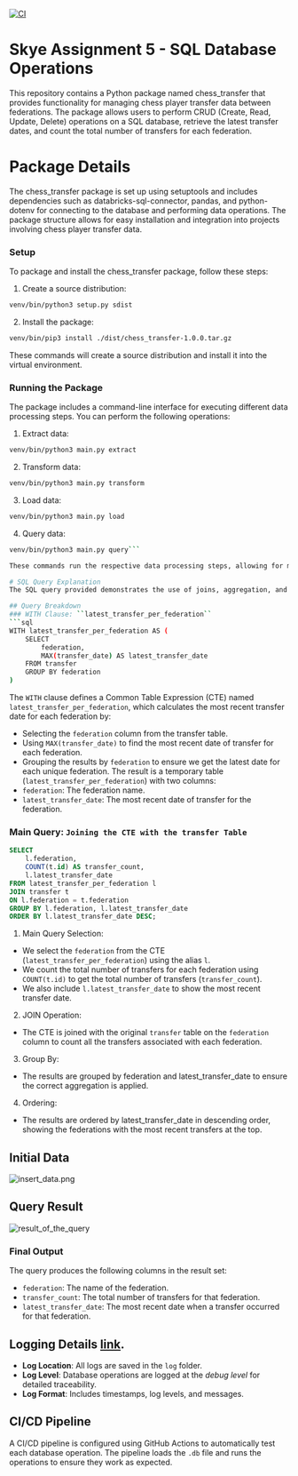 [![CI](https://github.com/nogibjj/skye-assignment-6/actions/workflows/cicd.yml/badge.svg)](https://github.com/nogibjj/skye-assignment-6/actions/workflows/cicd.yml)
# Skye Assignment 5 - SQL Database Operations
This repository contains a Python package named chess_transfer that provides functionality for managing chess player transfer data between federations. The package allows users to perform CRUD (Create, Read, Update, Delete) operations on a SQL database, retrieve the latest transfer dates, and count the total number of transfers for each federation.

# Package Details
The chess_transfer package is set up using setuptools and includes dependencies such as databricks-sql-connector, pandas, and python-dotenv for connecting to the database and performing data operations. The package structure allows for easy installation and integration into projects involving chess player transfer data.
### Setup
To package and install the chess_transfer package, follow these steps:
1. Create a source distribution:
```bash
venv/bin/python3 setup.py sdist
```

2. Install the package:
```bash
venv/bin/pip3 install ./dist/chess_transfer-1.0.0.tar.gz
```
These commands will create a source distribution and install it into the virtual environment.

### Running the Package
The package includes a command-line interface for executing different data processing steps. You can perform the following operations:

1. Extract data:
```bash
venv/bin/python3 main.py extract
```
2. Transform data:
```bash
venv/bin/python3 main.py transform
```

3. Load data:
```bash
venv/bin/python3 main.py load
```

4. Query data:
```bash
venv/bin/python3 main.py query```

These commands run the respective data processing steps, allowing for modular execution of the data pipeline.

# SQL Query Explanation
The SQL query provided demonstrates the use of joins, aggregation, and sorting. It operates on a single table, `transfer`, which contains information about player transfers between federations. Below is a breakdown of the query and its purpose.

## Query Breakdown
### WITH Clause: ``latest_transfer_per_federation``
```sql
WITH latest_transfer_per_federation AS (
    SELECT 
        federation, 
        MAX(transfer_date) AS latest_transfer_date
    FROM transfer
    GROUP BY federation
)
```
The `WITH` clause defines a Common Table Expression (CTE) named `latest_transfer_per_federation`, which calculates the most recent transfer date for each federation by:
- Selecting the `federation` column from the transfer table.
- Using `MAX(transfer_date)` to find the most recent date of transfer for each federation.
- Grouping the results by `federation` to ensure we get the latest date for each unique federation.
The result is a temporary table (`latest_transfer_per_federation`) with two columns:
- `federation`: The federation name.
- `latest_transfer_date`: The most recent date of transfer for the federation.

### Main Query: ``Joining the CTE with the transfer Table``
```sql
SELECT 
    l.federation,
    COUNT(t.id) AS transfer_count,
    l.latest_transfer_date
FROM latest_transfer_per_federation l
JOIN transfer t
ON l.federation = t.federation
GROUP BY l.federation, l.latest_transfer_date
ORDER BY l.latest_transfer_date DESC;
```
1. Main Query Selection:
- We select the `federation` from the CTE (`latest_transfer_per_federation`) using the alias `l`.
- We count the total number of transfers for each federation using `COUNT(t.id)` to get the total number of transfers (`transfer_count`).
- We also include `l.latest_transfer_date` to show the most recent transfer date.
2. JOIN Operation:
- The CTE is joined with the original `transfer` table on the `federation` column to count all the transfers associated with each federation.
3. Group By:
- The results are grouped by federation and latest_transfer_date to ensure the correct aggregation is applied.
4. Ordering:
- The results are ordered by latest_transfer_date in descending order, showing the federations with the most recent transfers at the top.

## Initial Data
![insert_data.png](insert_data.png)
## Query Result
![result_of_the_query](query_result.png)

### Final Output
The query produces the following columns in the result set:
- `federation`: The name of the federation.
- `transfer_count`: The total number of transfers for that federation.
- `latest_transfer_date`: The most recent date when a transfer occurred for that federation.

## Logging Details [link](https://github.com/nogibjj/skye-assignment-5/blob/main/log/database_log.log).
- **Log Location**: All logs are saved in the `log` folder. 
- **Log Level**: Database operations are logged at the _debug level_ for detailed traceability.
- **Log Format**: Includes timestamps, log levels, and messages.

## CI/CD Pipeline
A CI/CD pipeline is configured using GitHub Actions to automatically test each database operation. The pipeline loads the `.db` file and runs the operations to ensure they work as expected.
